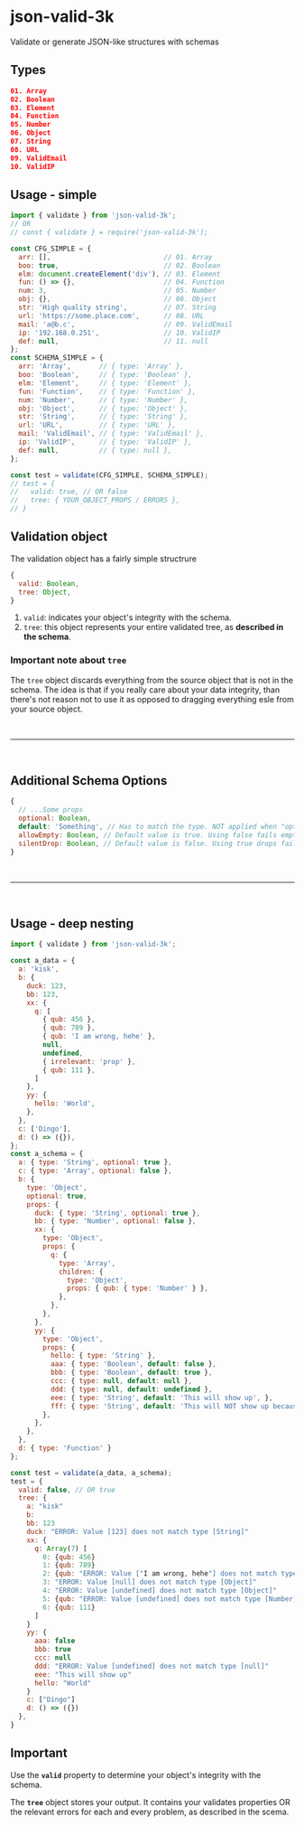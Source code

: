 # json-valid-3k
Validate or generate JSON-like structures with schemas

## Types
```JSON
01. Array
02. Boolean
03. Element
04. Function
05. Number
06. Object
07. String
08. URL
09. ValidEmail
10. ValidIP
```

## Usage - simple
```javascript
import { validate } from 'json-valid-3k';
// OR
// const { validate } = require('json-valid-3k');

const CFG_SIMPLE = {
  arr: [],                            // 01. Array
  boo: true,                          // 02. Boolean
  elm: document.createElement('div'), // 03. Element
  fun: () => {},                      // 04. Function
  num: 3,                             // 05. Number
  obj: {},                            // 06. Object
  str: 'High quality string',         // 07. String
  url: 'https://some.place.com',      // 08. URL
  mail: 'a@b.c',                      // 09. ValidEmail
  ip: '192.168.0.251',                // 10. ValidIP
  def: null,                          // 11. null
};
const SCHEMA_SIMPLE = {
  arr: 'Array',       // { type: 'Array' },
  boo: 'Boolean',     // { type: 'Boolean' },
  elm: 'Element',     // { type: 'Element' },
  fun: 'Function',    // { type: 'Function' },
  num: 'Number',      // { type: 'Number' },
  obj: 'Object',      // { type: 'Object' },
  str: 'String',      // { type: 'String' },
  url: 'URL',         // { type: 'URL' },
  mail: 'ValidEmail', // { type: 'ValidEmail' },
  ip: 'ValidIP',      // { type: 'ValidIP' },
  def: null,          // { type: null },
};

const test = validate(CFG_SIMPLE, SCHEMA_SIMPLE);
// test = {
//   valid: true, // OR false
//   tree: { YOUR_OBJECT_PROPS / ERRORS }, 
// }
```

## Validation object
The validation object has a fairly simple structrure
```javascript
{
  valid: Boolean,
  tree: Object,
}
```
1. `valid`: indicates your object's integrity with the schema.
2. `tree`: this object represents your entire validated tree, as **described in the schema**.

### **Important note about `tree`**
The `tree` object discards everything from the source object that is not in the schema. The idea is that if you really care about your data integrity, than there's not reason not to use it as opposed to dragging everything esle from your source object.

<br /><hr /><br />
## Additional Schema Options
```javascript
{
  // ...Some props
  optional: Boolean,
  default: 'Something', // Has to match the type. NOT applied when "optional" is "true"
  allowEmpty: Boolean, // Default value is true. Using false fails empty Array/Object/String values
  silentDrop: Boolean, // Default value is false. Using true drops failed items without raising the alarm
}
```

<br /><hr /><br />

## Usage - deep nesting
```javascript
import { validate } from 'json-valid-3k';

const a_data = {
  a: 'kisk',
  b: {
    duck: 123,
    bb: 123,
    xx: {
      q: [
        { qub: 456 },
        { qub: 789 },
        { qub: 'I am wrong, hehe' },
        null,
        undefined,
        { irrelevant: 'prop' },
        { qub: 111 },
      ]
    },
    yy: {
      hello: 'World',
    },
  },
  c: ['Dingo'],
  d: () => ({}),
};
const a_schema = {
  a: { type: 'String', optional: true },
  c: { type: 'Array', optional: false },
  b: {
    type: 'Object',
    optional: true,
    props: {
      duck: { type: 'String', optional: true },
      bb: { type: 'Number', optional: false },
      xx: {
        type: 'Object',
        props: {
          q: {
            type: 'Array',
            children: {
              type: 'Object',
              props: { qub: { type: 'Number' } },
            },
          },
        },
      },
      yy: {
        type: 'Object',
        props: {
          hello: { type: 'String' },
          aaa: { type: 'Boolean', default: false },
          bbb: { type: 'Boolean', default: true },
          ccc: { type: null, default: null },
          ddd: { type: null, default: undefined },
          eee: { type: 'String', default: 'This will show up', },
          fff: { type: 'String', default: 'This will NOT show up because it is optional', optional: true },
        },
      },
    },
  },
  d: { type: 'Function' }
};

const test = validate(a_data, a_schema);
test = {
  valid: false, // OR true
  tree: {
    a: "kisk"
    b:
    bb: 123
    duck: "ERROR: Value [123] does not match type [String]"
    xx: {
      q: Array(7) [
        0: {qub: 456}
        1: {qub: 789}
        2: {qub: "ERROR: Value ["I am wrong, hehe"] does not match type [Number]"}
        3: "ERROR: Value [null] does not match type [Object]"
        4: "ERROR: Value [undefined] does not match type [Object]"
        5: {qub: "ERROR: Value [undefined] does not match type [Number]"}
        6: {qub: 111}
      ]
    }
    yy: {
      aaa: false
      bbb: true
      ccc: null
      ddd: "ERROR: Value [undefined] does not match type [null]"
      eee: "This will show up"
      hello: "World"
    }
    c: ["Dingo"]
    d: () => ({})
  }, 
}
```

## Important
Use the **`valid`** property to determine your object's integrity with the schema.

The **`tree`** object stores your output. It contains your validates properties OR the relevant errors for each and every problem, as described in the scema.
